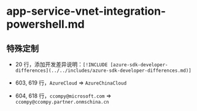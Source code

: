 # app-service-vnet-integration-powershell.md

## 特殊定制

* 20 行，添加开发差异说明：`[!INCLUDE [azure-sdk-developer-differences](../../includes/azure-sdk-developer-differences.md)]`

* 603, 619 行，`AzureCloud` => `AzureChinaCloud`

* 604, 618 行，`ccompy@microsoft.com` => `ccompy@ccompy.partner.onmschina.cn`
